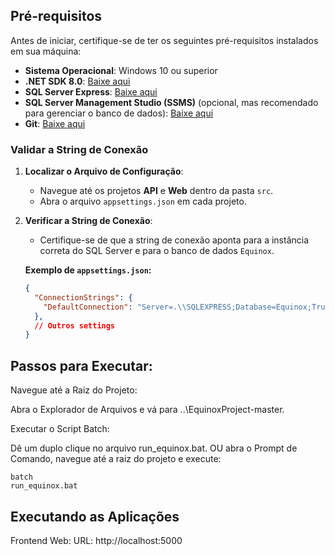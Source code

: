 ## Pré-requisitos

Antes de iniciar, certifique-se de ter os seguintes pré-requisitos instalados em sua máquina:

- **Sistema Operacional**: Windows 10 ou superior
- **.NET SDK 8.0**: [Baixe aqui](https://dotnet.microsoft.com/download/dotnet/8.0)
- **SQL Server Express**: [Baixe aqui](https://www.microsoft.com/pt-br/sql-server/sql-server-downloads)
- **SQL Server Management Studio (SSMS)** (opcional, mas recomendado para gerenciar o banco de dados): [Baixe aqui](https://docs.microsoft.com/pt-br/sql/ssms/download-sql-server-management-studio-ssms)
- **Git**: [Baixe aqui](https://git-scm.com/downloads)


### Validar a String de Conexão

1. **Localizar o Arquivo de Configuração**:
   
   - Navegue até os projetos **API** e **Web** dentro da pasta `src`.
   - Abra o arquivo `appsettings.json` em cada projeto.

2. **Verificar a String de Conexão**:
   
   - Certifique-se de que a string de conexão aponta para a instância correta do SQL Server e para o banco de dados `Equinox`.
   
   **Exemplo de `appsettings.json`:**
   ```json
   {
     "ConnectionStrings": {
       "DefaultConnection": "Server=.\\SQLEXPRESS;Database=Equinox;Trusted_Connection=True;MultipleActiveResultSets=true"
     },
     // Outros settings
   }
   
## Passos para Executar:

Navegue até a Raiz do Projeto:

Abra o Explorador de Arquivos e vá para ..\EquinoxProject-master\.

Executar o Script Batch:

Dê um duplo clique no arquivo run_equinox.bat.
OU abra o Prompt de Comando, navegue até a raiz do projeto e execute:
	
	batch
	run_equinox.bat
	
## Executando as Aplicações
Frontend Web:
	URL: http://localhost:5000
